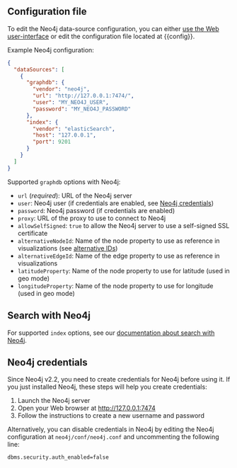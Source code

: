 ## Configuration file

To edit the Neo4j data-source configuration, you can either [use the Web user-interface](/configure-sources/#using-the-web-user-interface)
or edit the configuration file located at {{config}}.

Example Neo4j configuration:
```json
{
  "dataSources": [
    {
      "graphdb": {
        "vendor": "neo4j",
        "url": "http://127.0.0.1:7474/",
        "user": "MY_NEO4J_USER",
        "password": "MY_NEO4J_PASSWORD"
      },
      "index": {
        "vendor": "elasticSearch",
        "host": "127.0.0.1",
        "port": 9201
      }
    }
  ]
}
```

Supported `graphdb` options with Neo4j:

- `url` (*required*): URL of the Neo4j server
- `user`: Neo4j user (if credentials are enabled, see [Neo4j credentials](#neo4j-credentials))
- `password`: Neo4j password (if credentials are enabled)
- `proxy`: URL of the proxy to use to connect to Neo4j
- `allowSelfSigned`: `true` to allow the Neo4j server to use a self-signed SSL certificate
- `alternativeNodeId`: Name of the node property to use as reference in visualizations (see [alternative IDs](/alternative-ids))
- `alternativeEdgeId`: Name of the edge property to use as reference in visualizations
- `latitudeProperty`: Name of the node property to use for latitude (used in geo mode)
- `longitudeProperty`: Name of the node property to use for longitude (used in geo mode)
<!-- `webAdmin` (URL): not used at all -->
<!-- `writeURL` (URL): not fully functional -->

## Search with Neo4j

For supported `index` options, see our [documentation about search with Neo4j](/search-neo4j).

## Neo4j credentials

Since Neo4j v2.2, you need to create credentials for Neo4j before using it.
If you just installed Neo4j, these steps will help you create credentials:

1. Launch the Neo4j server
2. Open your Web browser at http://127.0.0.1:7474
3. Follow the instructions to create a new username and password

Alternatively, you can disable credentials in Neo4j by editing the Neo4j configuration at `neo4j/conf/neo4j.conf`
and uncommenting the following line:
```sh
dbms.security.auth_enabled=false
```

